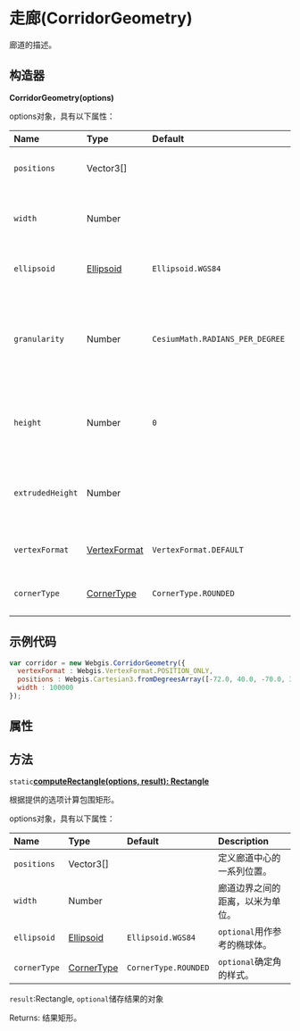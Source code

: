 # 走廊(CorridorGeometry)

廊道的描述。

## 构造器

**CorridorGeometry(options)**

options对象，具有以下属性：

| Name             | Type                                                         | Default                         | Description                                                  |
| :--------------- | :----------------------------------------------------------- | :------------------------------ | :----------------------------------------------------------- |
| `positions`      | Vector3[]                                                    |                                 | 定义廊道中心的一系列位置。                                   |
| `width`          | Number                                                       |                                 | 廊道边界之间的距离，以米为单位。                             |
| `ellipsoid`      | [Ellipsoid](https://www.vvpstk.com/public/Cesium/Documentation/Ellipsoid.html) | `Ellipsoid.WGS84`               | optional用作参考的椭球体。                                   |
| `granularity`    | Number                                                       | `CesiumMath.RADIANS_PER_DEGREE` | optional每个经度和纬度之间的距离，以弧度表示。确定在缓冲区中的位置数。 |
| `height`         | Number                                                       | `0`                             | optional椭球面和廊道之间的距离，以米为单位。                 |
| `extrudedHeight` | Number                                                       |                                 | optional椭球面与挤压面之间的距离，以米为单位。               |
| `vertexFormat`   | [VertexFormat](https://www.vvpstk.com/public/Cesium/Documentation/VertexFormat.html) | `VertexFormat.DEFAULT`          | optional要计算的顶点属性。                                   |
| `cornerType`     | [CornerType](https://www.vvpstk.com/public/Cesium/Documentation/CornerType.html) | `CornerType.ROUNDED`            | optional确定角的样式。                                       |

## 示例代码

```javascript
var corridor = new Webgis.CorridorGeometry({
  vertexFormat : Webgis.VertexFormat.POSITION_ONLY,
  positions : Webgis.Cartesian3.fromDegreesArray([-72.0, 40.0, -70.0, 35.0]),
  width : 100000
});
```

## 属性

## 方法

`static`**[computeRectangle(options, result): Rectangle]()**

根据提供的选项计算包围矩形。

options对象，具有以下属性：

| Name         | Type                                                         | Default              | Description                      |
| :----------- | :----------------------------------------------------------- | :------------------- | :------------------------------- |
| `positions`  | Vector3[]                                                    |                      | 定义廊道中心的一系列位置。       |
| `width`      | Number                                                       |                      | 廊道边界之间的距离，以米为单位。 |
| `ellipsoid`  | [Ellipsoid](https://www.vvpstk.com/public/Cesium/Documentation/Ellipsoid.html) | `Ellipsoid.WGS84`    | `optional`用作参考的椭球体。     |
| `cornerType` | [CornerType](https://www.vvpstk.com/public/Cesium/Documentation/CornerType.html) | `CornerType.ROUNDED` | `optional`确定角的样式。         |

`result`:Rectangle, `optional`储存结果的对象

Returns: 结果矩形。